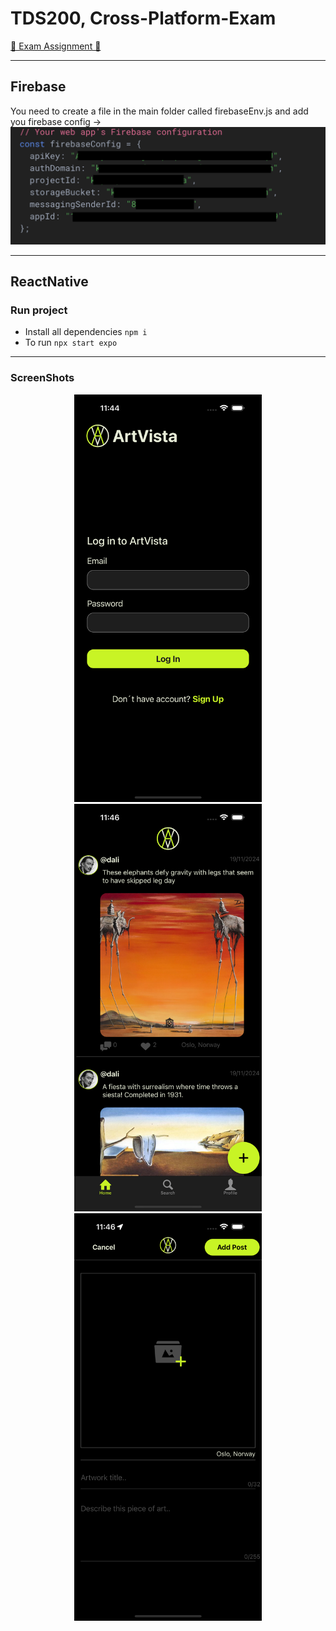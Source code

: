 # TDS200, Cross-Platform-Exam

[📜 Exam Assignment 📜](TDS200-2024_exam-paper.pdf)

<hr>

## Firebase
You need to create a file in the main folder called firebaseEnv.js
and add you firebase config ->
<img src="https://raw.githubusercontent.com/Jakub-G-Education/TDS200-Cross-Platform-Exam/refs/heads/main/screenshots/Screenshot%202024-12-11%20at%2011.56.31.png" />

<hr>

## ReactNative
### Run project
 * Install all dependencies ```npm i```
 * To run ```npx start expo```

<hr>


### ScreenShots
<div align="center">
  <img width="300" src="https://raw.githubusercontent.com/Jakub-G-Education/TDS200-Cross-Platform-Exam/refs/heads/main/screenshots/Simulator%20Screenshot%20-%20iPhone%2016%20Pro%20Max%20-%202024-12-11%20at%2011.44.46.png" />
  <img width="300" src="https://raw.githubusercontent.com/Jakub-G-Education/TDS200-Cross-Platform-Exam/refs/heads/main/screenshots/Simulator%20Screenshot%20-%20iPhone%2016%20Pro%20Max%20-%202024-12-11%20at%2011.46.15.png" />
  <img width="300" src="https://raw.githubusercontent.com/Jakub-G-Education/TDS200-Cross-Platform-Exam/refs/heads/main/screenshots/Simulator%20Screenshot%20-%20iPhone%2016%20Pro%20Max%20-%202024-12-11%20at%2011.46.59.png" />
</div>
